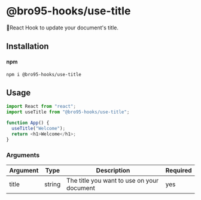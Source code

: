 # @bro95-hooks/use-title

📌React Hook to update your document's title.

## Installation

#### npm

`npm i @bro95-hooks/use-title`

## Usage

```js
import React from "react";
import useTitle from "@bro95-hooks/use-title";

function App() {
  useTitle("Welcome");
  return <h1>Welcome</h1>;
}
```

### Arguments

| Argument | Type   | Description                                | Required |
| -------- | ------ | ------------------------------------------ | -------- |
| title    | string | The title you want to use on your document | yes      |